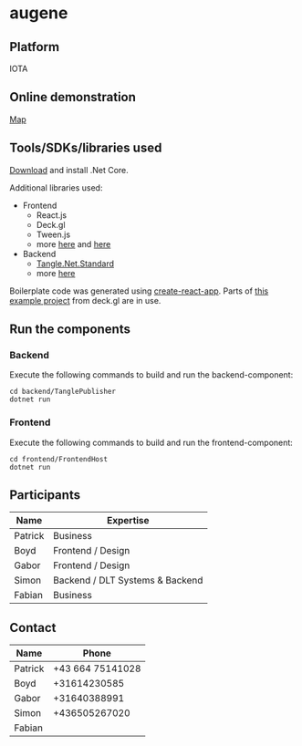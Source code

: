 # augene

## Platform
IOTA

## Online demonstration
[Map](http://fightofreachanxiety.ddns.net/)

## Tools/SDKs/libraries used

[Download](https://www.microsoft.com/net/download) and install .Net Core.

Additional libraries used:

- Frontend
    - React.js 
    - Deck.gl
    - Tween.js
    - more [here](https://github.com/blockchained-mobility-hack/augene/blob/master/frontend/package.json) and [here](https://github.com/blockchained-mobility-hack/augene/blob/master/frontend/FrontendHost/FrontendHost.csproj)
- Backend
    - [Tangle.Net.Standard](https://github.com/Felandil/tangle-.net)
    - more [here](https://github.com/blockchained-mobility-hack/augene/blob/master/backend/TanglePublisher/TanglePublisher.csproj)
    

Boilerplate code was generated using [create-react-app](https://github.com/facebook/create-react-app).
Parts of [this example project](https://github.com/uber/deck.gl/tree/master/examples/website/line) from deck.gl are in use.

## Run the components

### Backend

Execute the following commands to build and run the backend-component:
```
cd backend/TanglePublisher
dotnet run
```

### Frontend

Execute the following commands to build and run the frontend-component:
```
cd frontend/FrontendHost
dotnet run

```


## Participants

| Name        | Expertise       |
| ------------- |-------------| 
| Patrick      | Business | 
| Boyd      | Frontend / Design      |   
| Gabor | Frontend / Design      |
| Simon | Backend / DLT Systems & Backend      |
| Fabian | Business      |


## Contact
| Name        | Phone       |
| ------------- |-------------| 
| Patrick      | +43 664 75141028 | 
| Boyd      | +31614230585      |   
| Gabor | +31640388991      |
| Simon | +436505267020      |
| Fabian |       |
